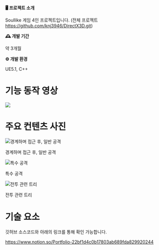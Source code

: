 **🖥️ 프로젝트 소개**

Soullike 게임 4인 프로젝트입니다.
(전체 프로젝트 https://github.com/knj3946/DirectX3D.git)

**🕰️ 개발 기간**

약 3개월

**⚙️ 개발 환경**

UE5.1, C++

# 기능 동작 영상

[![](http://img.youtube.com/vi/d2lnfB9jVWg/0.jpg)](https://youtu.be/d2lnfB9jVWg)

# 주요 컨텐츠 사진

![경계하며 접근 후, 일반 공격](attachment:b7390aa5-de08-4b09-a419-6be3af4272f9:20250718_164418.gif)

경계하며 접근 후, 일반 공격

![특수 공격](attachment:528dfc87-3132-4c66-88d1-afc5f0991a4b:20250718_165450_(3).gif)

특수 공격

![전투 관련 트리](attachment:136ee1c0-20b3-4dc6-9221-433758fd8d47:D5E43210-7334-4B9B-A0AD-54CFC665C00F.png)

전투 관련 트리

# 기술 요소

깃허브 소스코드와 아래의 링크를 통해 확인 가능합니다.

https://www.notion.so/Portfolio-22bf1d4c0b17803ab689fda829920244
